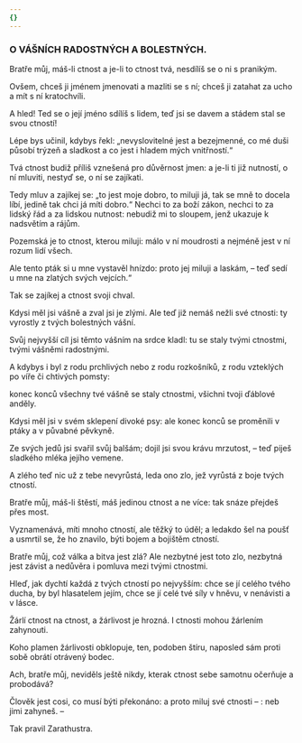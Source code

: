 ```yaml
---
{}
---
```


### O VÁŠNÍCH RADOSTNÝCH A BOLESTNÝCH.

Bratře můj, máš-li ctnost a je-li to ctnost tvá, nesdílíš se o ni s pranikým.

Ovšem, chceš ji jménem jmenovati a mazliti se s ní; chceš ji zatahat za ucho a mít s ní kratochvíli.

A hled! Ted se o její jméno sdílíš s lidem, teď jsi se davem a stádem stal se svou ctností!

Lépe bys učinil, kdybys řekl: „nevyslovitelné jest a bezejmenné, co mé duši působí trýzeň a sladkost a co jest i hladem mých vnitřností.“

Tvá ctnost budiž příliš vznešená pro důvěrnost jmen: a je-li ti již nutností, o ní mluviti, nestyď se, o ní se zajíkati. 

Tedy mluv a zajíkej se: „to jest moje dobro, to miluji já, tak se mně to docela líbí, jedině tak chci já míti dobro.“ Nechci to za boží zákon, nechci to za lidský řád a za lidskou nutnost: nebudiž mi to sloupem, jenž ukazuje k nadsvětím a rájům.

Pozemská je to ctnost, kterou miluji: málo v ní moudrosti a nejméně jest v ní rozum lidí všech.

Ale tento pták si u mne vystavěl hnízdo: proto jej miluji a laskám, – teď sedí u mne na zlatých svých vejcích.“

Tak se zajíkej a ctnost svoji chval.

Kdysi měl jsi vášně a zval jsi je zlými. Ale teď již nemáš nežli své ctnosti: ty vyrostly z tvých bolestných vášní.

Svůj nejvyšší cíl jsi těmto vášním na srdce kladl: tu se staly tvými ctnostmi, tvými vášněmi radostnými.

A kdybys i byl z rodu prchlivých nebo z rodu rozkošníků, z rodu vzteklých po víře či chtivých pomsty:

konec konců všechny tvé vášně se staly ctnostmi, všichni tvoji ďáblové anděly.

Kdysi měl jsi v svém sklepení divoké psy: ale konec konců se proměnili v ptáky a v půvabné pěvkyně.

Ze svých jedů jsi svařil svůj balšám; dojil jsi svou krávu mrzutost, – teď piješ sladkého mléka jejího vemene.

A zlého teď nic už z tebe nevyrůstá, leda ono zlo, jež vyrůstá z boje tvých ctností.

Bratře můj, máš-li štěstí, máš jedinou ctnost a ne více: tak snáze přejdeš přes most.

Vyznamenává, míti mnoho ctností, ale těžký to úděl; a ledakdo šel na poušť a usmrtil se, že ho znavilo, býti bojem a bojištěm ctností.

Bratře můj, což válka a bitva jest zlá? Ale nezbytné jest toto zlo, nezbytná jest závist a nedůvěra i pomluva mezi tvými ctnostmi.

Hleď, jak dychtí každá z tvých ctností po nejvyšším: chce se jí celého tvého ducha, by byl hlasatelem jejím, chce se jí celé tvé síly v hněvu, v nenávisti a v lásce.

Žárlí ctnost na ctnost, a žárlivost je hrozná. I ctnosti mohou žárlením zahynouti.

Koho plamen žárlivosti obklopuje, ten, podoben štíru, naposled sám proti sobě obrátí otrávený bodec.

Ach, bratře můj, neviděls ještě nikdy, kterak ctnost sebe samotnu očerňuje a probodává?

Člověk jest cosi, co musí býti překonáno: a proto miluj své ctnosti – : neb jimi zahyneš. –

  

Tak pravil Zarathustra.
